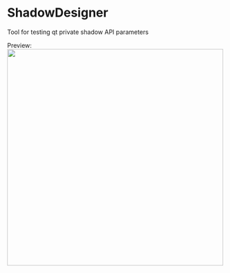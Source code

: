 # ShadowDesigner
Tool for testing qt private shadow API parameters

Preview:
<img src="https://img.picgo.net/2024/09/23/shadow_designer_previewaad079c639c9c051.png" width="500"/>
